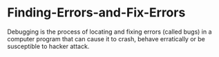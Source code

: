 # Finding-Errors-and-Fix-Errors
Debugging is the process of locating and fixing errors (called bugs) in a computer program that can cause it to crash, behave erratically or be susceptible to hacker attack.
